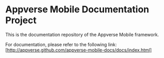 Appverse Mobile Documentation Project
====================

This is the documentation repository of the Appverse Mobile framework.

For documentation, please refer to the following link:
[http://appverse.github.com/appverse-mobile-docs/docs/index.html]
